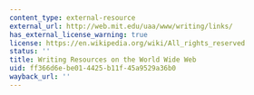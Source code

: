 ```yaml
---
content_type: external-resource
external_url: http://web.mit.edu/uaa/www/writing/links/
has_external_license_warning: true
license: https://en.wikipedia.org/wiki/All_rights_reserved
status: ''
title: Writing Resources on the World Wide Web
uid: ff366d6e-be01-4425-b11f-45a9529a36b0
wayback_url: ''
---
```

